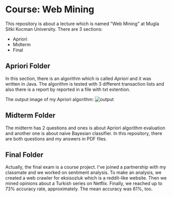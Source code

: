 # **Course:** Web Mining
This repository is about a lecture which is named "Web Mining" at Mugla Sitki Kocman University. There are 3 sections:

  + Apriori
  + Midterm
  + Final

## Apriori Folder
In this section, there is an algorithm which is called *Apriori* and it was written in Java. The algorithm is tested with 3 different transaction lists and also there is a report by reported in a file with txt extention.

The output image of my Apriori algorithm:
![output](https://user-images.githubusercontent.com/48016091/107895784-99482200-6f45-11eb-8a6e-05ddcac68357.png)

## Midterm Folder
The midterm has 2 questions and ones is about Apriori algorithm evaluation and another one is about naive Bayesian classifier. In this repository, there are both questions and my answers in PDF files.

## Final Folder
Actually, the final exam is a course project. I've joined a partnership with my classmate and we worked on sentiment analysis. To make an analysis, we created a web crawler for eksisozluk which is a reddit-like website. Then we mined opinions about a Turkish series on Netflix. Finally, we reached up to 73% accuracy rate, approximately. The mean accuracy was 61%, too.
